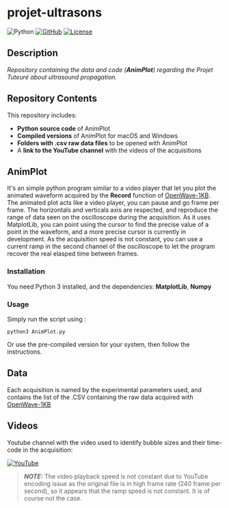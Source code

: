 # projet-ultrasons
![Python](https://img.shields.io/badge/Python-3.13-blue?logo=python)  [![GitHub](https://img.shields.io/badge/GitHub-Profile-black?logo=github)](https://github.com/Sili0)  [![License](https://img.shields.io/badge/License-MIT-green)](https://mit-license.org/) 
## Description
_Repository containing the data and code (**AnimPlot**) regarding the Projet Tuteuré about ultrasound propagation._

## Repository Contents
This repository includes:  
- **Python source code** of AnimPlot
- **Compiled versions** of AnimPlot for macOS and Windows  
- **Folders with .csv raw data files** to be opened with AnimPlot  
- A **link to the YouTube channel** with the videos of the acquisitions


## AnimPlot
It's an simple python program similar to a video player that let you plot the animated waveform acquired by the **Record** function of [OpenWave-1KB](https://github.com/other-username/https://github.com/OpenWave-GW/OpenWave-1KB). The animated plot acts like a video player, you can pause and go frame per frame. The horizontals and verticals axis are respected, and reproduce the range of data seen on the oscilloscope during the acquisition. As it uses MatplotLib, you can point using the cursor to find the precise value of a point in the waveform, and a more precise cursor is currently in development. As the acquisition speed is not constant, you can use a current ramp in the second channel of the oscilloscope to let the program recover the real elasped time between frames.
### Installation
You need Python 3 installed, and the dependencies: **MatplotLib**, **Numpy**

### Usage
Simply run the script using :

```
python3 AnimPlot.py
```

Or use the pre-compiled version for your system, then follow the instructions.

## Data
Each acquisition is named by the experimental parameters used, and contains the list of the .CSV containing the raw data acquired with [OpenWave-1KB](https://github.com/OpenWave-GW/OpenWave-1KB)

## Videos
Youtube channel with the video used to identify bubble sizes and their time-code in the acquisition:

[![YouTube](https://img.shields.io/badge/YouTube-projetultrasons-red?logo=youtube&logoColor=white)](https://www.youtube.com/@projet-ultrasons)  
> **_NOTE:_**  The video playback speed is not constant due to YouTube encoding issue as the original file is in high frame rate (240 frame per second), so it appears that the ramp speed is not constant. It is of course not the case.
